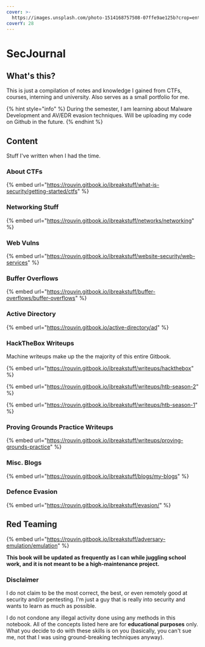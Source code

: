 ```yaml
---
cover: >-
  https://images.unsplash.com/photo-1514168757508-07ffe9ae125b?crop=entropy&cs=srgb&fm=jpg&ixid=M3wxOTcwMjR8MHwxfHNlYXJjaHw5fHxoYWNraW5nfGVufDB8fHx8MTY4MzgyMzE1NXww&ixlib=rb-4.0.3&q=85
coverY: 28
---
```


# SecJournal

## What's this?

This is just a compilation of notes and knowledge I gained from CTFs, courses, interning and university. Also serves as a small portfolio for me.

{% hint style="info" %}
During the semester, I am learning about Malware Development and AV/EDR evasion techniques. Will be uploading my code on Github in the future.
{% endhint %}

## Content

Stuff I've written when I had the time.

### About CTFs

{% embed url="https://rouvin.gitbook.io/ibreakstuff/what-is-security/getting-started/ctfs" %}

### Networking Stuff

{% embed url="https://rouvin.gitbook.io/ibreakstuff/networks/networking" %}

### Web Vulns

{% embed url="https://rouvin.gitbook.io/ibreakstuff/website-security/web-services" %}

### Buffer Overflows

{% embed url="https://rouvin.gitbook.io/ibreakstuff/buffer-overflows/buffer-overflows" %}

### Active Directory

{% embed url="https://rouvin.gitbook.io/active-directory/ad" %}

### HackTheBox Writeups

Machine writeups make up the the majority of this entire Gitbook.

{% embed url="https://rouvin.gitbook.io/ibreakstuff/writeups/hackthebox" %}

{% embed url="https://rouvin.gitbook.io/ibreakstuff/writeups/htb-season-2" %}

{% embed url="https://rouvin.gitbook.io/ibreakstuff/writeups/htb-season-1" %}

### Proving Grounds Practice Writeups

{% embed url="https://rouvin.gitbook.io/ibreakstuff/writeups/proving-grounds-practice" %}

### Misc. Blogs

{% embed url="https://rouvin.gitbook.io/ibreakstuff/blogs/my-blogs" %}

### Defence Evasion

{% embed url="https://rouvin.gitbook.io/ibreakstuff/evasion/" %}

## Red Teaming

{% embed url="https://rouvin.gitbook.io/ibreakstuff/adversary-emulation/emulation" %}

**This book will be updated as frequently as I can while juggling school work, and it is not meant to be a high-maintenance project.**

### Disclaimer

I do not claim to be the most correct, the best, or even remotely good at security and/or pentesting. I'm just a guy that is really into security and wants to learn as much as possible.

I do not condone any illegal activity done using any methods in this notebook. All of the concepts listed here are for **educational purposes** only. What you decide to do with these skills is on you (basically, you can't sue me, not that I was using ground-breaking techniques anyway).